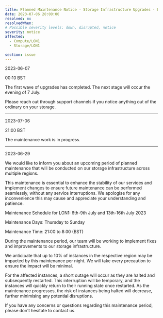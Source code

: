 ```yaml
---
title: Planned Maintenance Notice - Storage Infrastructure Upgrades - LON1
date: 2023-07-06 20:00:00
resolved: no
resolvedWhen:
# Possible severity levels: down, disrupted, notice
severity: notice
affected:
  - Compute/LON1
  - Storage/LON1
    
section: issue
---
```


2023-06-07

00:10 BST

The first wave of upgrades has completed. The next stage will occur the evening of 7 July.

Please reach out through support channels if you notice anything out of the ordinary on your storage.

---

2023-07-06

21:00 BST

The maintenance work is in progress.

---

2023-06-29

We would like to inform you about an upcoming period of planned maintenance that will be conducted on our storage infrastructure across multiple regions.

This maintenance is essential to enhance the stability of our services and implement changes to ensure future maintenance can be performed seamlessly, without any service interruptions. We apologise for any inconvenience this may cause and appreciate your understanding and patience.

Maintenance Schedule for LON1: 6th-9th July and 13th-16th July 2023

Maintenance Days: Thursday to Sunday

Maintenance Time: 21:00 to 8:00 (BST)

During the maintenance period, our team will be working to implement fixes and improvements to our storage infrastructure. 

We anticipate that up to 10% of instances in the respective region may be impacted by this maintenance per night. We will take every precaution to ensure the impact will be minimal.

For the affected instances, a short outage will occur as they are halted and subsequently restarted. This interruption will be temporary, and the instances will quickly return to their running state once restarted. As the maintenance progresses, the risk of instances being halted will decrease, further minimising any potential disruptions.

If you have any concerns or questions regarding this maintenance period, please don't hesitate to contact us.
